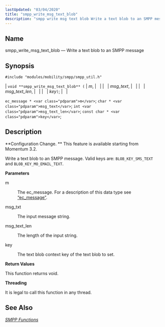 ```yaml
---
lastUpdated: "03/04/2020"
title: "smpp_write_msg_text_blob"
description: "smpp write msg text blob Write a text blob to an SMPP message void smpp write msg text blob m msg text msg text len key ec message m char msg text int msg text len const char key Configuration Change This feature is available starting from Momentum 3 2..."
---
```


<a name="apis.smpp_write_msg_text_blob"></a> 
## Name

smpp_write_msg_text_blob — Write a text blob to an SMPP message

## Synopsis

`#include "modules/mobility/smpp/smpp_util.h"`

| `void **smpp_write_msg_text_blob** (` | <var class="pdparam">m</var>, |   |
|   | <var class="pdparam">msg_text</var>, |   |
|   | <var class="pdparam">msg_text_len</var>, |   |
|   | <var class="pdparam">key</var>`)`; |   |

`ec_message * <var class="pdparam">m</var>`;
`char * <var class="pdparam">msg_text</var>`;
`int <var class="pdparam">msg_text_len</var>`;
`const char * <var class="pdparam">key</var>`;<a name="idp61609120"></a> 
## Description

**Configuration Change. ** This feature is available starting from Momentum 3.2.

Write a text blob to an SMPP message. Valid keys are: `BLOB_KEY_SMS_TEXT` and `BLOB_KEY_MO_EMAIL_TEXT`.

**<a name="idp61612912"></a> Parameters**

<dl class="variablelist">

<dt>m</dt>

<dd>

The ec_message. For a description of this data type see [“ec_message”](/momentum/3/3-api/structs-ec-message).

</dd>

<dt>msg_txt</dt>

<dd>

The input message string.

</dd>

<dt>msg_text_len</dt>

<dd>

The length of the input string.

</dd>

<dt>key</dt>

<dd>

The text blob context key of the text blob to set.

</dd>

</dl>

**<a name="idp61621760"></a> Return Values**

This function returns void.

**<a name="idp61622672"></a> Threading**

It is legal to call this function in any thread.

<a name="idp61623776"></a> 
## See Also

[*SMPP Functions*](/momentum/3/3-api/smpp)